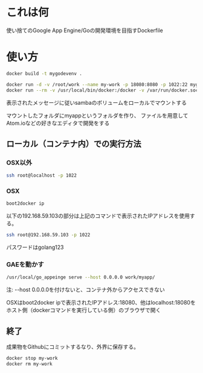 # これは何

使い捨てのGoogle App Engine/Goの開発環境を目指すDockerfile

# 使い方

```bash
docker build -t mygodevenv .
```

```bash
docker run -d -v /root/work --name my-work -p 18080:8080 -p 1022:22 mygodevenv
docker run --rm -v /usr/local/bin/docker:/docker -v /var/run/docker.sock:/docker.sock svendowideit/samba my-work
```

表示されたメッセージに従いsambaのボリュームをローカルでマウントする

マウントしたフォルダにmyappというフォルダを作り、
ファイルを用意してAtom.ioなどの好きなエディタで開発をする

## ローカル（コンテナ内）での実行方法

### OSX以外

```bash
ssh root@localhost -p 1022
```

### OSX

```bash
boot2docker ip
```

以下の192.168.59.103の部分は上記のコマンドで表示されたIPアドレスを使用する。

```bash
ssh root@192.168.59.103 -p 1022
```

パスワードはgolang123

### GAEを動かす

```bash
/usr/local/go_appeinge serve --host 0.0.0.0 work/myapp/
```

注: --host 0.0.0.0を付けないと、コンテナ外からアクセスできない

OSXはboot2docker ipで表示されたIPアドレス:18080、他はlocalhost:18080を
ホスト側（dockerコマンドを実行している側）のブラウザで開く

## 終了

成果物をGithubにコミットするなり、外界に保存する。

```bash
docker stop my-work
docker rm my-work
```
